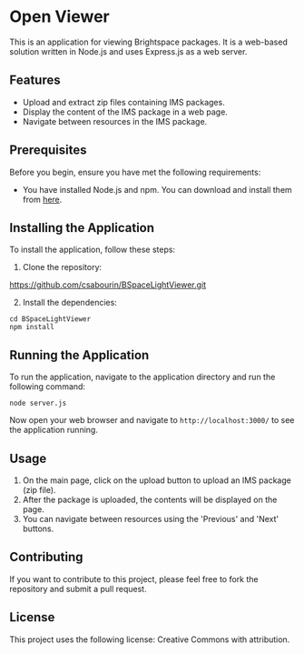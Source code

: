 ﻿
# Open Viewer

This is an application for viewing Brightspace packages. It is a web-based solution written in Node.js and uses Express.js as a web server.

## Features

- Upload and extract zip files containing IMS packages.
- Display the content of the IMS package in a web page.
- Navigate between resources in the IMS package.

## Prerequisites

Before you begin, ensure you have met the following requirements:

- You have installed Node.js and npm. You can download and install them from [here](https://nodejs.org/en/download/).

## Installing the Application

To install the application, follow these steps:

1. Clone the repository:

https://github.com/csabourin/BSpaceLightViewer.git

2. Install the dependencies:

```
cd BSpaceLightViewer
npm install
```

## Running the Application

To run the application, navigate to the application directory and run the following command:

```
node server.js
```

Now open your web browser and navigate to `http://localhost:3000/` to see the application running.

## Usage

1. On the main page, click on the upload button to upload an IMS package (zip file).
2. After the package is uploaded, the contents will be displayed on the page.
3. You can navigate between resources using the 'Previous' and 'Next' buttons.

## Contributing

If you want to contribute to this project, please feel free to fork the repository and submit a pull request.

## License

This project uses the following license: Creative Commons with attribution.

